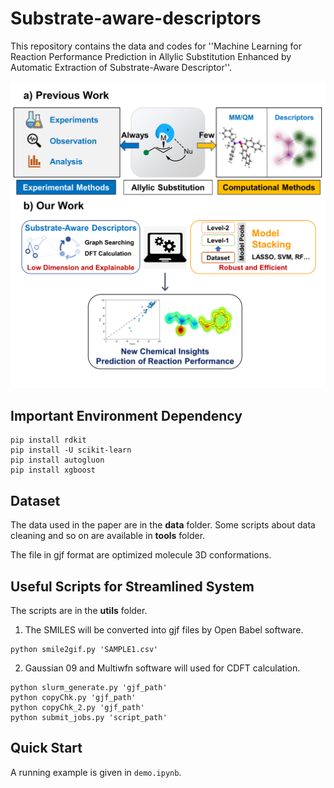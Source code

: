 # Substrate-aware-descriptors

This repository contains the data and codes for ''Machine Learning for Reaction Performance Prediction in Allylic Substitution Enhanced by Automatic Extraction of Substrate-Aware Descriptor''.

![fig1](fig1.png)

## Important Environment Dependency

```shell
pip install rdkit
pip install -U scikit-learn
pip install autogluon
pip install xgboost
```

## Dataset

The data used in the paper are in the **data** folder. Some scripts about data cleaning and so on are available in **tools** folder.

The file in gjf format are optimized molecule 3D conformations.

## Useful Scripts for Streamlined System

The scripts are in the **utils** folder.

1. The SMILES will be converted into gjf files by Open Babel software.

```shell
python smile2gif.py 'SAMPLE1.csv'
```

2. Gaussian 09 and Multiwfn software will used for CDFT calculation.

```shell
python slurm_generate.py 'gjf_path'
python copyChk.py 'gjf_path'
python copyChk_2.py 'gjf_path'
python submit_jobs.py 'script_path'
```

## Quick Start

A running example is given in `demo.ipynb`.